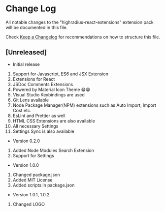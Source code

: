 # Change Log

All notable changes to the "highradius-react-extensions" extension pack will be documented in this file.

Check [Keep a Changelog](http://keepachangelog.com/) for recommendations on how to structure this file.

## [Unreleased]

-   Initial release

1. Support for Javascript, ES6 and JSX Extension
2. Extensions for React
3. JSDoc Comments Extensions
4. Powered by Material Icon Theme 😁😁
5. Visual Studio Keybindings are used
6. Git Lens available
7. Node Package Manager(NPM) extensions such as Auto Import, Import Cost etc.
8. EsLint and Prettier as well
9. HTML CSS Extensions are also available
10. All necessary Settings
11. Settings Sync is also available

-   Version 0.2.0

1. Added Node Modules Search Extension
2. Support for Settings

-   Version 1.0.0

1. Changed package.json
2. Added MIT License
3. Added scripts in package.json

-   Version 1.0.1, 1.0.2

1. Changed LOGO
